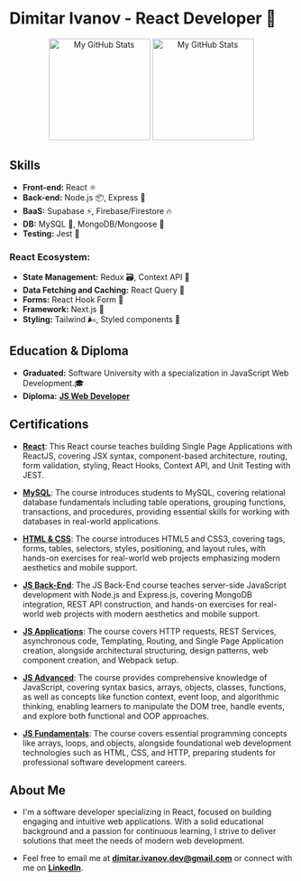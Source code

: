 # Dimitar Ivanov - React Developer 🚀

<p align="center">
  <img height="180em" alt="My GitHub Stats" src="https://github-readme-stats.vercel.app/api?username=dimnov&show_icons=true&bg_color=00000000&hide_border=true&text_color=3498db&count_private=true&include_all_commits=true&hide_rank=true" />
  <img height="180em" alt="My GitHub Stats" src="https://github-readme-stats.vercel.app/api/top-langs/?username=dimnov&langs_count=8&layout=compact&hide_border=true&bg_color=00000000&text_color=3498db&count_private=true&include_all_commits=true" />
</p>

## Skills
- **Front-end:** React ⚛️
- **Back-end:** Node.js 📦, Express 🚂
- **BaaS:** Supabase ⚡, Firebase/Firestore 🔥
- **DB:** MySQL 🐬, MongoDB/Mongoose 🍃
- **Testing:** Jest 🧪

### React Ecosystem:
- **State Management:** Redux 🗃️, Context API 🔄
- **Data Fetching and Caching:** React Query 🎣
- **Forms:** React Hook Form 📝
- **Framework:** Next.js 🚀
- **Styling:** Tailwind 🌬️, Styled components 💅

## Education & Diploma
- **Graduated:** Software University with a specialization in JavaScript Web Development.🎓
- **Diploma:** **[JS Web Developer](https://softuni.bg/certificates/details/215941/29bf3bfe)**

## Certifications

- **[React](https://softuni.bg/certificates/details/197808/898ded3e)**: This React course teaches building Single Page Applications with ReactJS, covering JSX syntax, component-based architecture, routing, form validation, styling, React Hooks, Context API, and Unit Testing with JEST.

- **[MySQL](https://softuni.bg/certificates/details/202836/40875686)**: The course introduces students to MySQL, covering relational database fundamentals including table operations, grouping functions, transactions, and procedures, providing essential skills for working with databases in real-world applications.

- **[HTML & CSS](https://softuni.bg/certificates/details/190748/241f654e)**: The course introduces HTML5 and CSS3, covering tags, forms, tables, selectors, styles, positioning, and layout rules, with hands-on exercises for real-world web projects emphasizing modern aesthetics and mobile support.

- **[JS Back-End](https://softuni.bg/certificates/details/212144/dfa53cd8)**: The JS Back-End course teaches server-side JavaScript development with Node.js and Express.js, covering MongoDB integration, REST API construction, and hands-on exercises for real-world web projects with modern aesthetics and mobile support.

- **[JS Applications](https://softuni.bg/certificates/details/167792/56b02d53)**: The course covers HTTP requests, REST Services, asynchronous code, Templating, Routing, and Single Page Application creation, alongside architectural structuring, design patterns, web component creation, and Webpack setup.

- **[JS Advanced](https://softuni.bg/certificates/details/160131/ffa3ce63)**: The course provides comprehensive knowledge of JavaScript, covering syntax basics, arrays, objects, classes, functions, as well as concepts like function context, event loop, and algorithmic thinking, enabling learners to manipulate the DOM tree, handle events, and explore both functional and OOP approaches.

- **[JS Fundamentals](https://softuni.bg/certificates/details/151622/466419dc)**: The course covers essential programming concepts like arrays, loops, and objects, alongside foundational web development technologies such as HTML, CSS, and HTTP, preparing students for professional software development careers.

## About Me
- I'm a software developer specializing in React, focused on building engaging and intuitive web applications. With a solid educational background and a passion for continuous learning, I strive to deliver solutions that meet the needs of modern web development.
  
- Feel free to email me at **dimitar.ivanov.dev@gmail.com** or connect with me on **[LinkedIn](https://www.linkedin.com/in/dimnov/)**.
